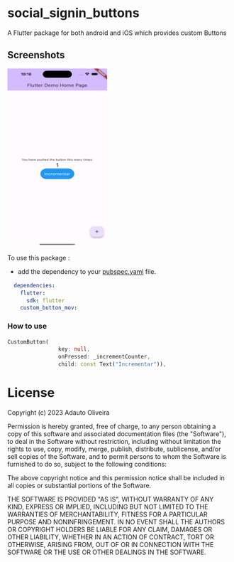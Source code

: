 # social_signin_buttons

A Flutter package for both android and iOS which provides custom Buttons

## Screenshots

<img src="https://github.com/adautooli/custom_button_mov/blob/main/screenshots/ss1.png" height="400em" width="225em" />

To use this package :

* add the dependency to your [pubspec.yaml](https://github.com/adautooli/custom_button_mov/blob/main/pubspec.yaml) file.

```yaml
  dependencies:
    flutter:
      sdk: flutter
    custom_button_mov:
```

### How to use

```dart
CustomButton(
                key: null,
                onPressed: _incrementCounter,
                child: const Text("Incrementar")),

```

# License
Copyright (c) 2023 Adauto Oliveira

Permission is hereby granted, free of charge, to any person obtaining a copy
of this software and associated documentation files (the "Software"), to deal
in the Software without restriction, including without limitation the rights
to use, copy, modify, merge, publish, distribute, sublicense, and/or sell
copies of the Software, and to permit persons to whom the Software is
furnished to do so, subject to the following conditions:

The above copyright notice and this permission notice shall be included in all
copies or substantial portions of the Software.

THE SOFTWARE IS PROVIDED "AS IS", WITHOUT WARRANTY OF ANY KIND, EXPRESS OR
IMPLIED, INCLUDING BUT NOT LIMITED TO THE WARRANTIES OF MERCHANTABILITY,
FITNESS FOR A PARTICULAR PURPOSE AND NONINFRINGEMENT. IN NO EVENT SHALL THE
AUTHORS OR COPYRIGHT HOLDERS BE LIABLE FOR ANY CLAIM, DAMAGES OR OTHER
LIABILITY, WHETHER IN AN ACTION OF CONTRACT, TORT OR OTHERWISE, ARISING FROM,
OUT OF OR IN CONNECTION WITH THE SOFTWARE OR THE USE OR OTHER DEALINGS IN THE
SOFTWARE.


